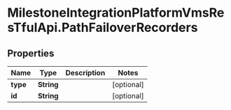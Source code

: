 # MilestoneIntegrationPlatformVmsResTfulApi.PathFailoverRecorders

## Properties
Name | Type | Description | Notes
------------ | ------------- | ------------- | -------------
**type** | **String** |  | [optional] 
**id** | **String** |  | [optional] 
